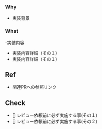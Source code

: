 ### Why
- 実装背景

### What
-実装内容
  - 実装内容詳細（その１）
  - 実装内容詳細（その１）

## Ref
- 関連PRへの参照リンク

## Check
- [] レビュー依頼前に必ず実施する事(その１)
- [] レビュー依頼前に必ず実施する事(その２)
